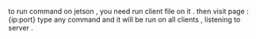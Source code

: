 to run command on jetson , you need run client file on it . then visit page : {ip:port}
type any command and it will be run on all clients , listening to server .